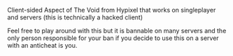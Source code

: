 Client-sided Aspect of The Void from Hypixel that works on singleplayer and servers (this is technically a hacked client)

Feel free to play around with this but it is bannable on many servers and the only person responsible for your ban if you decide to use this on a server with an anticheat is you.